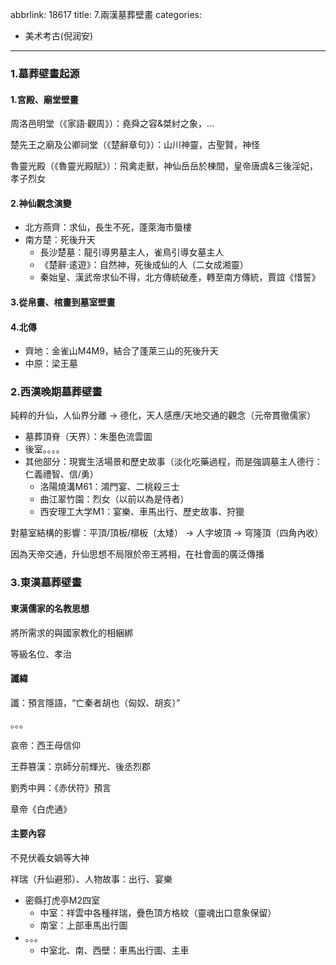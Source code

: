 abbrlink: 18617
title: 7.兩漢墓葬壁畫
categories:
  - 美术考古(倪润安)
---
### 1.墓葬壁畫起源

#### 1.宮殿、廟堂壁畫

周洛邑明堂（《家語·觀周》）：堯舜之容&桀紂之象，…

楚先王之廟及公卿祠堂（《楚辭章句》）：山川神靈，古聖賢，神怪

魯靈光殿（《魯靈光殿賦》）：飛禽走獸，神仙岳岳於棟間，皇帝唐虞&三後淫妃，孝子烈女

#### 2.神仙觀念演變

- 北方燕齊：求仙，長生不死，蓬萊海市蜃樓
- 南方楚：死後升天
	- 長沙楚墓：龍引導男墓主人，雀鳥引導女墓主人
	- 《楚辭·逺遊》：自然神，死後成仙的人（二女成湘靈）
	- 秦始皇、漢武帝求仙不得，北方傳統破產，轉至南方傳統，賈誼《惜誓》

#### 3.從帛畫、棺畫到墓室壁畫

#### 4.北傳

- 齊地：金雀山M4M9，結合了蓬萊三山的死後升天
- 中原：梁王墓

### 2.西漢晚期墓葬壁畫

純粹的升仙，人仙界分離 -> 德化，天人感應/天地交通的觀念（元帝貫徹儒家）

- 墓葬頂脊（天界）：朱墨色流雲圖
- 後室。。。。
- 其他部分：現實生活場景和歷史故事（淡化吃藥過程，而是強調墓主人德行：仁義禮智、信/勇）
	- 洛陽燒溝M61：鴻門宴、二桃殺三士
	- 曲江翠竹園：烈女（以前以為是侍者）
	- 西安理工大学M1：宴樂、車馬出行、歷史故事、狩獵

對墓室結構的影響：平頂/頂板/槨板（太矮） -> 人字坡頂 -> 穹隆頂（四角內收）

因為天帝交通，升仙思想不局限於帝王將相，在社會面的廣泛傳播

### 3.東漢墓葬壁畫

#### 東漢儒家的名教思想

將所需求的與國家教化的相綑綁

等級名位、孝治

#### 讖緯

讖：預言隱語，“亡秦者胡也（匈奴、胡亥）”

。。。

哀帝：西王母信仰

王莽篡漢：京師分前輝光、後丞烈郡

劉秀中興：《赤伏符》預言

章帝《白虎通》

#### 主要內容

不見伏羲女媧等大神

祥瑞（升仙避邪）、人物故事：出行、宴樂

- 密縣打虎亭M2四室
	- 中室：祥雲中各種祥瑞，疊色頂方格紋（靈魂出口意象保留）
	- 南室：上部車馬出行圖
- 。。。
	- 中室北、南、西壁：車馬出行圖、主車